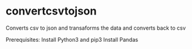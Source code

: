 # convertcsvtojson
Converts csv to json and transaforms the data and converts back to csv

Prerequisites:
Install Python3 and pip3
Install Pandas
